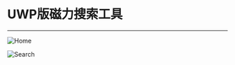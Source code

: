 # UWP版磁力搜索工具
----------




![Home](http://i.imgur.com/ZzKe8zU.jpg)

![Search](http://i.imgur.com/hVEhSnU.png)